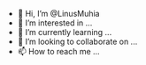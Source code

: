 - 👋 Hi, I’m @LinusMuhia
- 👀 I’m interested in ...
- 🌱 I’m currently learning ...
- 💞️ I’m looking to collaborate on ...
- 📫 How to reach me ...

<!---
LinusMuhia/LinusMuhia is a ✨ special ✨ repository because its `README.md` (this file) appears on your GitHub profile.
You can click the Preview link to take a look at your changes.
--->
